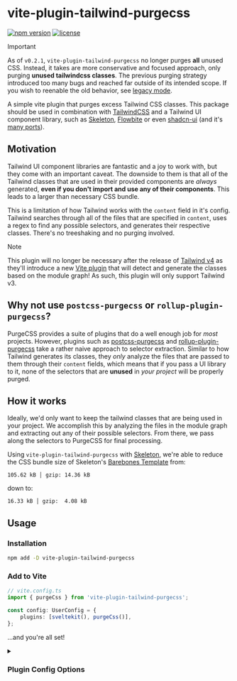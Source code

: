 # vite-plugin-tailwind-purgecss

[![npm version](https://img.shields.io/npm/v/vite-plugin-tailwind-purgecss?logo=npm&color=cb3837)](https://www.npmjs.com/package/vite-plugin-tailwind-purgecss)
[![license](https://img.shields.io/badge/license-MIT-%23bada55)](https://github.com/AdrianGonz97/vite-plugin-tailwind-purgecss/blob/main/LICENSE)

> [!IMPORTANT]
> As of `v0.2.1`, `vite-plugin-tailwind-purgecss` no longer purges **all** unused CSS. Instead, it takes are more conservative and focused approach, only purging **unused tailwindcss classes**. The previous purging strategy introduced too many bugs and reached far outside of its intended scope. If you wish to reenable the old behavior, see [legacy mode](/legacy-mode.md).

A simple vite plugin that purges excess Tailwind CSS classes. This package should be used in combination with [TailwindCSS](https://tailwindcss.com/) and a Tailwind UI component library, such as [Skeleton](https://skeleton.dev), [Flowbite](https://flowbite.com/) or even [shadcn-ui](https://ui.shadcn.com/) (and it's [many ports](https://shadcn-svelte.com/)).

## Motivation

Tailwind UI component libraries are fantastic and a joy to work with, but they come with an important caveat. The downside to them is that all of the Tailwind classes that are used in their provided components are _always_ generated, **even if you don't import and use any of their components**. This leads to a larger than necessary CSS bundle.

This is a limitation of how Tailwind works with the `content` field in it's config. Tailwind searches through all of the files that are specified in `content`, uses a regex to find any possible selectors, and generates their respective classes. There's no treeshaking and no purging involved.

> [!NOTE]
> This plugin will no longer be necessary after the release of [Tailwind v4](https://tailwindcss.com/blog/tailwindcss-v4-alpha) as they'll introduce a new [Vite plugin](https://tailwindcss.com/blog/tailwindcss-v4-alpha#zero-configuration-content-detection) that will detect and generate the classes based on the module graph! As such, this plugin will only support Tailwind v3.

## Why not use `postcss-purgecss` or `rollup-plugin-purgecss`?

PurgeCSS provides a suite of plugins that do a well enough job for _most_ projects. However, plugins such as [postcss-purgecss](https://github.com/FullHuman/purgecss/tree/main/packages/postcss-purgecss) and [rollup-plugin-purgecss](https://github.com/FullHuman/purgecss/tree/main/packages/rollup-plugin-purgecss) take a rather naive approach to selector extraction. Similar to how Tailwind generates its classes, they _only_ analyze the files that are passed to them through their `content` fields, which means that if you pass a UI library to it, none of the selectors that are **unused** in _your project_ will be properly purged.

## How it works

Ideally, we'd only want to keep the tailwind classes that are being used in your project. We accomplish this by analyzing the files in the module graph and extracting out any of their possible selectors. From there, we pass along the selectors to PurgeCSS for final processing.

Using `vite-plugin-tailwind-purgecss` with [Skeleton](https://skeleton.dev), we're able to reduce the CSS bundle size of Skeleton's [Barebones Template](https://github.com/skeletonlabs/skeleton-template-bare) from:

```
105.62 kB │ gzip: 14.36 kB
```

down to:

```
16.33 kB │ gzip:  4.08 kB
```

## Usage

### Installation

```bash
npm add -D vite-plugin-tailwind-purgecss
```

### Add to Vite

```ts
// vite.config.ts
import { purgeCss } from 'vite-plugin-tailwind-purgecss';

const config: UserConfig = {
	plugins: [sveltekit(), purgeCss()],
};
```

...and you're all set!

<details>
	<summary><h3>Plugin Config Options</h3></summary>

```ts
export type PurgeOptions = {
	/**
	 * Path to your tailwind config. This can normally be automatically detected if the config
	 * is located in the root of the project.
	 *
	 * Provide a path if your config resides anywhere outside of the root.
	 */
	tailwindConfigPath?: string;
	/**
	 * Enables `legacy` mode. (not recommended)
	 *
	 * Legacy mode brings back the old plugin behavior (`v0.2.1` and below) where all unused CSS is purged,
	 * not just Tailwind classes. This mode is not recommended as it's too broad and can introduce
	 * unexpected bugs.
	 *
	 * **Use with caution!**
	 * @default false
	 */
	legacy?: boolean;
	/**
	 * A subset of PurgeCSS options.
	 *
	 * `legacy` must be set to `true` to enable.
	 */
	purgecss?: PurgeCSSOptions;
	/**
	 * A list of selectors that should be included in final CSS.
	 *
	 * **Note:** The safelist defined in your `tailwind.config.js` is already included.
	 *
	 * `legacy` must be set to `true` to enable.
	 */
	safelist?: ComplexSafelist;
	/**
	 * Enables `debug` mode.
	 *
	 * Incurs a large performance cost, dramatically slowing down build times.
	 * @default false
	 */
	debug?: boolean;
};
```

</details>
